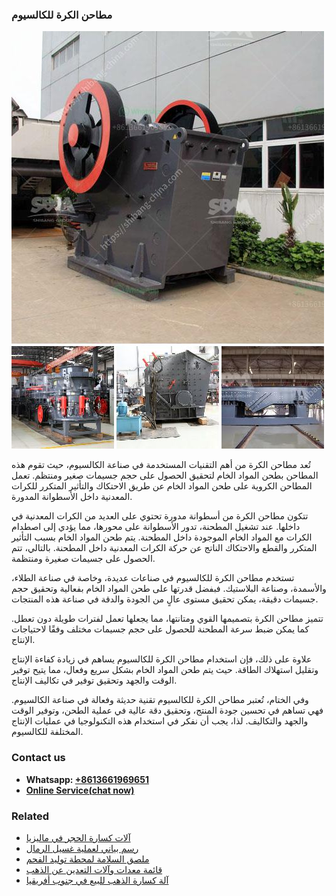 <h3>مطاحن الكرة للكالسيوم</h3><img src='1701853963.jpg' alt=''><p>تُعد مطاحن الكرة من أهم التقنيات المستخدمة في صناعة الكالسيوم، حيث تقوم هذه المطاحن بطحن المواد الخام لتحقيق الحصول على حجم جسيمات صغير ومنتظم. تعمل المطاحن الكروية على طحن المواد الخام عن طريق الاحتكاك والتأثير المتكرر للكرات المعدنية داخل الأسطوانة المدورة.</p><p>تتكون مطاحن الكرة من أسطوانة مدورة تحتوي على العديد من الكرات المعدنية في داخلها. عند تشغيل المطحنة، تدور الأسطوانة على محورها، مما يؤدي إلى اصطدام الكرات مع المواد الخام الموجودة داخل المطحنة. يتم طحن المواد الخام بسبب التأثير المتكرر والقطع والاحتكاك الناتج عن حركة الكرات المعدنية داخل المطحنة. بالتالي، تتم الحصول على جسيمات صغيرة ومنتظمة.</p><p>تستخدم مطاحن الكرة للكالسيوم في صناعات عديدة، وخاصة في صناعة الطلاء، والأسمدة، وصناعة البلاستيك. فبفضل قدرتها على طحن المواد الخام بفعالية وتحقيق حجم جسيمات دقيقة، يمكن تحقيق مستوى عالٍ من الجودة والدقة في صناعة هذه المنتجات.</p><p>تتميز مطاحن الكرة بتصميمها القوي ومتانتها، مما يجعلها تعمل لفترات طويلة دون تعطل. كما يمكن ضبط سرعة المطحنة للحصول على حجم جسيمات مختلف وفقًا لاحتياجات الإنتاج.</p><p>علاوة على ذلك، فإن استخدام مطاحن الكرة للكالسيوم يساهم في زيادة كفاءة الإنتاج وتقليل استهلاك الطاقة. حيث يتم طحن المواد الخام بشكل سريع وفعال، مما يتيح توفير الوقت والجهد وتحقيق توفير في تكاليف الإنتاج.</p><p>وفي الختام، تُعتبر مطاحن الكرة للكالسيوم تقنية حديثة وفعالة في صناعة الكالسيوم. فهي تساهم في تحسين جودة المنتج، وتحقيق دقة عالية في عملية الطحن، وتوفير الوقت والجهد والتكاليف. لذا، يجب أن نفكر في استخدام هذه التكنولوجيا في عمليات الإنتاج المختلفة للكالسيوم.</p><h3>Contact us</h3><ul><li><strong>Whatsapp:&nbsp;<a href="https://wa.me/8613661969651">+8613661969651</a></strong></li><li><a href="https://swt.shibang-china.com/?git&amp;zhl&amp;مطاحن الكرة للكالسيوم"><strong>Online Service(chat now)</strong></a></li></ul><h3>Related</h3><ul><li><a href='آلات كسارة الحجر في ماليزيا.md'>آلات كسارة الحجر في ماليزيا</a></li><li><a href='رسم بياني لعملية غسيل الرمال.md'>رسم بياني لعملية غسيل الرمال</a></li><li><a href='ملصق السلامة لمحطة توليد الفحم.md'>ملصق السلامة لمحطة توليد الفحم</a></li><li><a href='قائمة معدات وآلات التعدين عن الذهب.md'>قائمة معدات وآلات التعدين عن الذهب</a></li><li><a href='آلة كسارة الذهب للبيع في جنوب أفريقيا.md'>آلة كسارة الذهب للبيع في جنوب أفريقيا</a></li></ul>